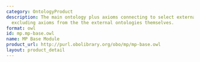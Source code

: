 ```yaml
---
category: OntologyProduct
description: The main ontology plus axioms connecting to select external ontologies,
  excluding axioms from the the external ontologies themselves.
format: owl
id: mp.mp-base.owl
name: MP Base Module
product_url: http://purl.obolibrary.org/obo/mp/mp-base.owl
layout: product_detail
---
```

